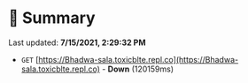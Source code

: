 # 📖 Summary
Last updated: **7/15/2021, 2:29:32 PM**

- `GET` [https://Bhadwa-sala.toxicblte.repl.co](https://Bhadwa-sala.toxicblte.repl.co) - **Down** (120159ms)
